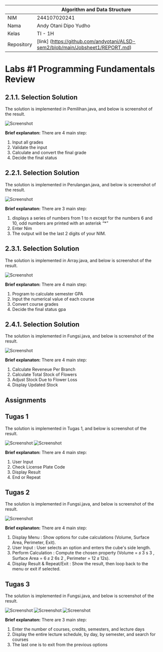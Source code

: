 |  | Algorithm and Data Structure |
|--|--|
| NIM |  244107020241|
| Nama |  Andy Otani Dipo Yudho |
| Kelas | TI - 1H |
| Repository | [link] (https://github.com/andyotani/ALSD-sem2/blob/main/Jobsheet1/REPORT.md) |

# Labs #1 Programming Fundamentals Review

## 2.1.1. Selection Solution

The solution is implemented in Pemilihan.java, and below is screenshot of the result.

![Screenshot](img/img1.png)

**Brief explanaton:** There are 4 main step: 
1. Input all grades
2. Validate the input
3. Calculate and convert the final grade
4. Decide the final status

## 2.2.1. Selection Solution
The solution is implemented in Perulangan.java, and below is screenshot of the result.

![Screenshot](img/img2.png)

**Brief explanaton:** There are 3 main step: 
1. displays a series of numbers from 1 to n except for the numbers 6 and 10, odd numbers are printed with an   asterisk “*”
2. Enter Nim
3. The output will be the last 2 digits of your NIM.


## 2.3.1. Selection Solution
The solution is implemented in Array.java, and below is screenshot of the result.

![Screenshot](img/img3.png)

**Brief explanaton:** There are 4 main step: 
1. Program to calculate semester GPA
2. Input the numerical value of each course
3. Convert course grades
4. Decide the final status gpa 


## 2.4.1. Selection Solution
The solution is implemented in Fungsi.java, and below is screenshot of the result.

![Screenshot](img/img4.png)

**Brief explanaton:** There are 4 main step: 
1. Calculate Reveneue Per Branch 
2. Calculate Total Stock of Flowers
3. Adjust Stock Due to Flower Loss
4. Display Updated Stock


 
## Assignments

## Tugas 1
The solution is implemented in Tugas 1, and below is screenshot of the result.

![Screenshot](img/img5.png)
![Screenshot](img/img6.png)

**Brief explanaton:** There are 4 main step: 
1. User Input
2. Check License Plate Code
3. Display Result
4. End or Repeat


## Tugas 2
The solution is implemented in Fungsi.java, and below is screenshot of the result.

![Screenshot](img/img7.png)

**Brief explanaton:** There are 4 main step: 
1. Display Menu : Show options for cube calculations (Volume, Surface Area, Perimeter, Exit).
2. User Input : User selects an option and enters the cube's side length. 
3. Perform Calculation : Compute the chosen property (Volume = 𝑠 3 s 3 , Surface Area = 6 𝑠 2 6s 2 , Perimeter = 12 𝑠 12s). 
4. Display Result & Repeat/Exit : Show the result, then loop back to the menu or exit if selected.

## Tugas 3
The solution is implemented in Fungsi.java, and below is screenshot of the result.

![Screenshot](img/img8.png)
![Screenshot](img/img9.png)
![Screenshot](img/img10.png)

**Brief explanaton:** There are 3 main step: 
1. Enter the number of courses, credits, semesters, and lecture days
2. Display the entire lecture schedule, by day, by semester, and search for courses
3. The last one is to exit from the previous options

